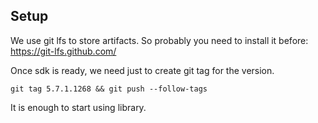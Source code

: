 
## Setup

We use git lfs to store artifacts. So probably you need to install it before: https://git-lfs.github.com/

Once sdk is ready, we need just to create git tag for the version.
```
git tag 5.7.1.1268 && git push --follow-tags
```
It is enough to start using library.
